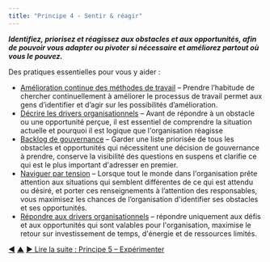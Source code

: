```yaml
---
title: "Principe 4 - Sentir & réagir"
---
```




**_Identifiez, priorisez et réagissez aux obstacles et aux opportunités, afin de pouvoir vous adapter ou pivoter si nécessaire et améliorez partout où vous le pouvez._**

Des pratiques essentielles pour vous y aider :

-   [Amélioration continue des méthodes de travail](continuous-improvement-of-work-process.html) – Prendre l’habitude de chercher continuellement à améliorer le processus de travail permet aux gens d’identifier et d’agir sur les possibilités d’amélioration.
-   [Décrire les drivers organisationnels](describe-organizational-drivers.html) – Avant de répondre à un obstacle ou une opportunité perçue, il est essentiel de comprendre la situation actuelle et pourquoi il est logique que l'organisation réagisse
-   [Backlog de gouvernance](governance-backlog.html) – Garder une liste priorisée de tous les obstacles et opportunités qui nécessitent une décision de gouvernance à prendre, conserve la visibilité des questions en suspens et clarifie ce qui est le plus important d'adresser en premier.
-   [Naviguer par tension](navigate-via-tension.html) – Lorsque tout le monde dans l'organisation prête attention aux situations qui semblent différentes de ce qui est attendu ou désiré, et porter ces renseignements à l’attention des responsables, vous maximisez les chances de l’organisation d'identifier ses obstacles et ses opportunités.
-   [Répondre aux drivers organisationnels](respond-to-organizational-drivers.html) – répondre uniquement aux défis et aux opportunités qui sont valables pour l'organisation, maximise le retour sur investissement de temps, d'énergie et de ressources limités.


<div class="bottom-nav">
<a href="focus-on-value.html" title="Retour à : Principe 3 - Focaliser sur la valeur">◀</a> <a href="navigation.html" title="Remonter: Trois principes pour naviguer">▲</a> <a href="run-experiments.html" title="">▶ Lire la suite : Principe 5 – Expérimenter</a>
</div>


<script type="text/javascript">
Mousetrap.bind('g n', function() {
    window.location.href = 'run-experiments.html';
    return false;
});
</script>

